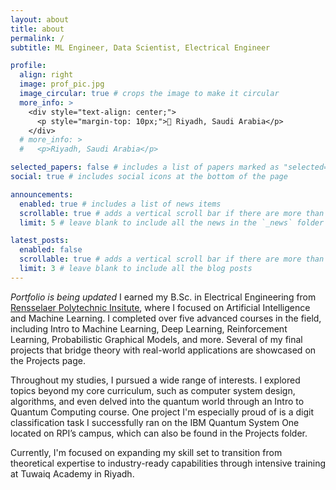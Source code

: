 ```yaml
---
layout: about
title: about
permalink: /
subtitle: ML Engineer, Data Scientist, Electrical Engineer

profile:
  align: right
  image: prof_pic.jpg
  image_circular: true # crops the image to make it circular
  more_info: >
    <div style="text-align: center;">
      <p style="margin-top: 10px;">📍 Riyadh, Saudi Arabia</p>
    </div>
  # more_info: >
  #   <p>Riyadh, Saudi Arabia</p>

selected_papers: false # includes a list of papers marked as "selected={true}"
social: true # includes social icons at the bottom of the page

announcements:
  enabled: true # includes a list of news items
  scrollable: true # adds a vertical scroll bar if there are more than 3 news items
  limit: 5 # leave blank to include all the news in the `_news` folder

latest_posts:
  enabled: false
  scrollable: true # adds a vertical scroll bar if there are more than 3 new posts items
  limit: 3 # leave blank to include all the blog posts
---
```




*Portfolio is being updated* I earned my B.Sc. in Electrical Engineering from [Rensselaer Polytechnic Insitute](https://ecse.rpi.edu/), where I focused on Artificial Intelligence and Machine Learning. I completed over five advanced courses in the field, including Intro to Machine Learning, Deep Learning, Reinforcement Learning, Probabilistic Graphical Models, and more. Several of my final projects that bridge theory with real-world applications are showcased on the Projects page.

Throughout my studies, I pursued a wide range of interests. I explored topics beyond my core curriculum, such as computer system design, algorithms, and even delved into the quantum world through an Intro to Quantum Computing course. One project I'm especially proud of is a digit classification task I successfully ran on the IBM Quantum System One located on RPI’s campus, which can also be found in the Projects folder.

Currently, I'm focused on expanding my skill set to transition from theoretical expertise to industry-ready capabilities through intensive training at Tuwaiq Academy in Riyadh.
